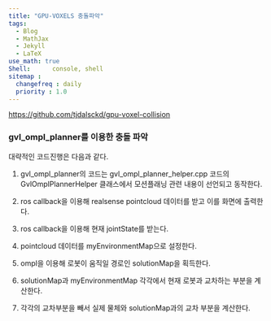 ```yaml
---
title: "GPU-VOXELS 충돌파악"
tags:
  - Blog
  - MathJax
  - Jekyll
  - LaTeX
use_math: true
Shell:      console, shell
sitemap :
  changefreq : daily
  priority : 1.0
---
```


https://github.com/tjdalsckd/gpu-voxel-collision


### gvl_ompl_planner를 이용한 충돌 파악
대략적인 코드진행은 다음과 같다.

  1. gvl_ompl_planner의 코드는 gvl_ompl_planner_helper.cpp 코드의 GvlOmplPlannerHelper 클래스에서 모션플래닝 관련 내용이 선언되고 동작한다.

  2. ros callback을 이용해 realsense pointcloud 데이터를 받고 이를 화면에 출력한다.

  3. ros callback을 이용해 현재 jointState를 받는다.

  4. pointcloud 데이터를 myEnvironmentMap으로 설정한다.

  5. ompl을 이용해 로봇이 움직일 경로인 solutionMap을 획득한다.

  6. solutionMap과 myEnvironmentMap 각각에서 현재 로봇과 교차하는 부분을 계산한다.

  7. 각각의 교차부분을 빼서 실제 물체와 solutionMap과의 교차 부분을 계산한다.





